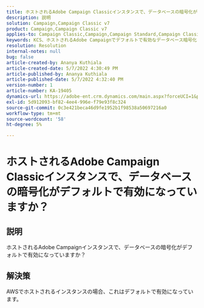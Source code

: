 ```yaml
---
title: ホストされるAdobe Campaign Classicインスタンスで、データベースの暗号化がデフォルトで有効になっていますか？
description: 説明
solution: Campaign,Campaign Classic v7
product: Campaign,Campaign Classic v7
applies-to: Campaign Classic,Campaign,Campaign Standard,Campaign Classic v7
keywords: KCS、ホストされるAdobe Campaignでデフォルトで有効なデータベース暗号化
resolution: Resolution
internal-notes: null
bug: false
article-created-by: Ananya Kuthiala
article-created-date: 5/7/2022 4:30:49 PM
article-published-by: Ananya Kuthiala
article-published-date: 5/7/2022 4:32:40 PM
version-number: 1
article-number: KA-19405
dynamics-url: https://adobe-ent.crm.dynamics.com/main.aspx?forceUCI=1&pagetype=entityrecord&etn=knowledgearticle&id=06cb3a0a-23ce-ec11-a7b5-0022480a8e40
exl-id: 5d912093-bf82-4ee4-996e-f79e93f8c324
source-git-commit: 0c3e421beca46d9fe1952b1f98538a50697216a0
workflow-type: tm+mt
source-wordcount: '58'
ht-degree: 5%

---
```


# ホストされるAdobe Campaign Classicインスタンスで、データベースの暗号化がデフォルトで有効になっていますか？

## 説明

ホストされるAdobe Campaignインスタンスで、データベースの暗号化がデフォルトで有効になっていますか？

## 解決策


AWSでホストされるインスタンスの場合、これはデフォルトで有効になっています。
